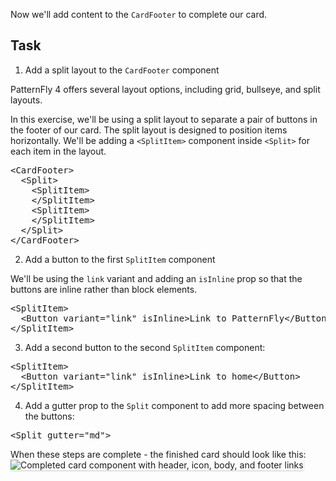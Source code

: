 Now we'll add content to the `CardFooter` to complete our card.

## Task
1) Add a split layout to the `CardFooter` component

PatternFly 4 offers several layout options, including grid, bullseye, and split layouts.

In this exercise, we'll be using a split layout to separate a pair of buttons in the footer of our card. The split layout is designed to position items horizontally.  We'll be adding a `<SplitItem>` component inside `<Split>` for each item in the layout.

<pre class="file" data-target="clipboard">
&lt;CardFooter&gt;
  &lt;Split&gt;
    &lt;SplitItem&gt;
    &lt;/SplitItem&gt;
    &lt;SplitItem&gt;
    &lt;/SplitItem&gt;
  &lt;/Split&gt;
&lt;/CardFooter&gt;
</pre>

2) Add a button to the first `SplitItem` component

We'll be using the `link` variant and adding an `isInline` prop so that the buttons are inline rather than block elements.

<pre class="file" data-target="clipboard">
&lt;SplitItem&gt;
  &lt;Button variant=&quot;link&quot; isInline>Link to PatternFly&lt;/Button&gt;
&lt;/SplitItem&gt;
</pre>

3) Add a second button to the second `SplitItem` component:

<pre class="file" data-target="clipboard">
&lt;SplitItem&gt;
  &lt;Button variant=&quot;link&quot; isInline>Link to home&lt;/Button&gt;
&lt;/SplitItem&gt;
</pre>

4) Add a gutter prop to the `Split` component to add more spacing between the buttons:

<pre class="file" data-target="clipboard">
&lt;Split gutter="md"&gt;
</pre>

When these steps are complete - the finished card should look like this:
<img src="components-intro/assets/final-card.png" alt="Completed card component with header, icon, body, and footer links" style="box-shadow: rgba(3, 3, 3, 0.2) 0px 1.25px 2.5px 0px;" />
